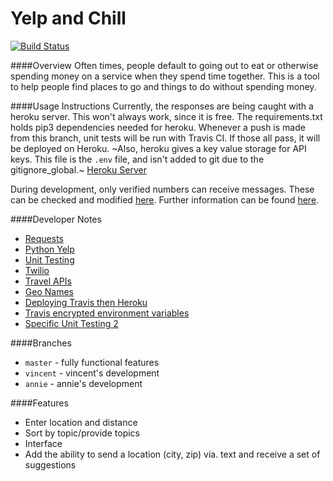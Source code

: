 # Yelp and Chill
[![Build Status](https://travis-ci.org/YangVincent/yelp-and-chill.svg?branch=vincent)](https://travis-ci.org/YangVincent/yelp-and-chill)

####Overview
Often times, people default to going out to eat or otherwise spending money on a service when they spend time together. This is a tool to help people find places to go and things to do without spending money. 

####Usage Instructions
Currently, the responses are being caught with a heroku server. This won't always work, since it is free. The requirements.txt holds pip3 dependencies needed for heroku. 
Whenever a push is made from this branch, unit tests will be run with Travis CI. If those all pass, it will be deployed on Heroku.
~Also, heroku gives a key value storage for API keys. This file is the ```.env``` file, and isn't added to git due to the gitignore_global.~
[Heroku Server](https://yelp-and-chill.herokuapp.com)

During development, only verified numbers can receive messages. These can be checked and modified [here](https://www.twilio.com/user/account/phone-numbers/verified). 
Further information can be found [here](https://www.twilio.com/user/account/log/notifications).

####Developer Notes
* [Requests](http://docs.python-requests.org/en/master/)
* [Python Yelp](https://github.com/Yelp/yelp-python)
* [Unit Testing](http://docs.python-guide.org/en/latest/writing/tests/)
* [Twilio](https://www.twilio.com/docs/quickstart/python/sms/replying-to-sms-messages)
* [Travel APIs](http://www.programmableweb.com/category/travel/api)
* [Geo Names](http://www.geonames.org/)
* [Deploying Travis then Heroku](http://phansch.net/2014/02/17/travis-heroku-rails/)
* [Travis encrypted environment variables](https://docs.travis-ci.com/user/encrypting-files/)
* [Specific Unit Testing 2](https://www.twilio.com/blog/2014/03/unit-testing-your-twilio-app-using-pythons-flask-and-nose.html)

####Branches
* `master` - fully functional features
* `vincent` - vincent's development
* `annie` - annie's development

####Features
* Enter location and distance
* Sort by topic/provide topics
* Interface
* Add the ability to send a location (city, zip) via. text and receive a set of suggestions
